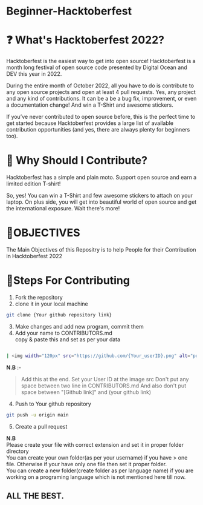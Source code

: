 
# Beginner-Hacktoberfest

# ❓ What's Hacktoberfest 2022?
Hacktoberfest is the easiest way to get into open source! Hacktoberfest is a month long festival of open source code presented by Digital Ocean and DEV this year in 2022.

During the entire month of October 2022, all you have to do is contribute to any open source projects and open at least 4 pull requests. Yes, any project and any kind of contributions. It can be a be a bug fix, improvement, or even a documentation change! And win a T-Shirt and awesome stickers.

If you’ve never contributed to open source before, this is the perfect time to get started because Hacktoberfest provides a large list of available contribution opportunities (and yes, there are always plenty for beginners too).

 # 👕 Why Should I Contribute?
 Hacktoberfest has a simple and plain moto.
 Support open source and earn a limited edition T-shirt!

So, yes! You can win a T-Shirt and few awesome stickers to attach on your laptop. On plus side, you will get into beautiful world of open source and get the international exposure.
Wait there's more!

# 🎯OBJECTIVES
The Main Objectives of this Repositry is to help People for their Contribution in Hacktoberfest 2022

# 👟Steps For Contributing
<!-- 1. $ cd projects/my-project
2. $ git init
3. $ git add.
4. $ git commit -m "Initial commit"
5. $ git remote add origin
6. $ git push origin master -->
1. Fork the repository
2. clone it in your local machine

```bash
git clone {Your github repository link}
```

3. Make changes and add new program, commit them
4. Add your name to CONTRIBUTORS.md <br>copy & paste this and set as per your data

```bash

| <img width="120px" src="https://github.com/{Your_userID}.png" alt="profile-picture"> | {Your Name} | {About yourself} | {Your country} | [Github link](Your Github link) |

```
**N.B** :- <br>

> Add this at the end.
> Set your User ID at the image src
> Don't put any space between two line in CONTRIBUTORS.md
> And also don't put space between "[Github link]" and (your github link)

4. Push to Your github repository

```bash
git push -u origin main
```
5. Create a pull request


**N.B** <br>
Please create your file with correct extension and set it in proper folder directory<br>
You can create your own folder(as per your username) if you have > one file. Otherwise if your have only one file then set it proper folder.<br>
You can create a new folder(create folder as per language name) if you are working on a programing language which is not mentioned here till now.

## ALL THE BEST.
